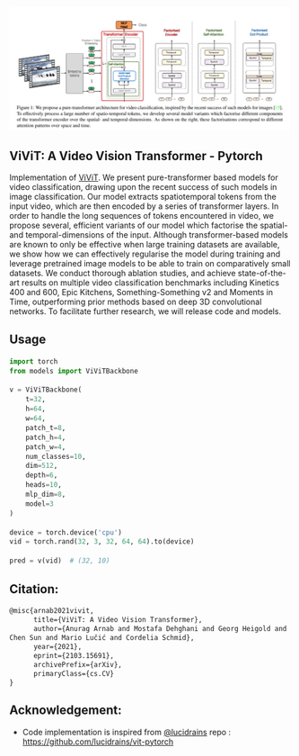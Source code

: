 <img src="./images/arch.png" width="500px"></img>

## ViViT: A Video Vision Transformer - Pytorch

Implementation of <a href="https://arxiv.org/pdf/2103.15691v1.pdf">ViViT</a>.
We present pure-transformer based models for video
classification, drawing upon the recent success of such models in image classification. Our model extracts spatiotemporal tokens from the input video, which are then encoded by a series of transformer layers. In order to handle the long sequences of tokens encountered in video, we
propose several, efficient variants of our model which factorise the spatial- and temporal-dimensions of the input. Although transformer-based models are known to only be effective when large training datasets are available, we show
how we can effectively regularise the model during training
and leverage pretrained image models to be able to train on
comparatively small datasets. We conduct thorough ablation studies, and achieve state-of-the-art results on multiple
video classification benchmarks including Kinetics 400 and
600, Epic Kitchens, Something-Something v2 and Moments
in Time, outperforming prior methods based on deep 3D
convolutional networks. To facilitate further research, we
will release code and models.


## Usage

```python
import torch
from models import ViViTBackbone

v = ViViTBackbone(
    t=32,
    h=64,
    w=64,
    patch_t=8,
    patch_h=4,
    patch_w=4,
    num_classes=10,
    dim=512,
    depth=6,
    heads=10,
    mlp_dim=8,
    model=3
)

device = torch.device('cpu')
vid = torch.rand(32, 3, 32, 64, 64).to(device)

pred = v(vid)  # (32, 10)
```

## Citation:
```
@misc{arnab2021vivit,
      title={ViViT: A Video Vision Transformer}, 
      author={Anurag Arnab and Mostafa Dehghani and Georg Heigold and Chen Sun and Mario Lučić and Cordelia Schmid},
      year={2021},
      eprint={2103.15691},
      archivePrefix={arXiv},
      primaryClass={cs.CV}
}
```

## Acknowledgement:
* Code implementation is inspired from [@lucidrains](https://github.com/lucidrains) repo : https://github.com/lucidrains/vit-pytorch
